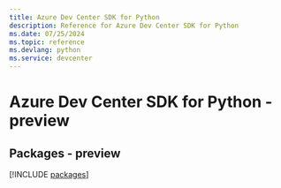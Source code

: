 ```yaml
---
title: Azure Dev Center SDK for Python
description: Reference for Azure Dev Center SDK for Python
ms.date: 07/25/2024
ms.topic: reference
ms.devlang: python
ms.service: devcenter
---
```

# Azure Dev Center SDK for Python - preview
## Packages - preview
[!INCLUDE [packages](dev-center-index.md)]